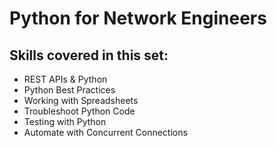 # Python for Network Engineers

## Skills covered in this set:

+ REST APIs & Python
+ Python Best Practices
+ Working with Spreadsheets
+ Troubleshoot Python Code
+ Testing with Python
+ Automate with Concurrent Connections